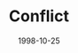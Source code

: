 ---
layout: message
category: message
series: "What Are You Running From?"
title: "Conflict"
date: 1998-10-25
audio-description: "This series teaches us to deal with our fears and take back responsibility for our own lives. "
audio: ""
audio-title: "Conflict"
audio-duration: "&#58;"
---